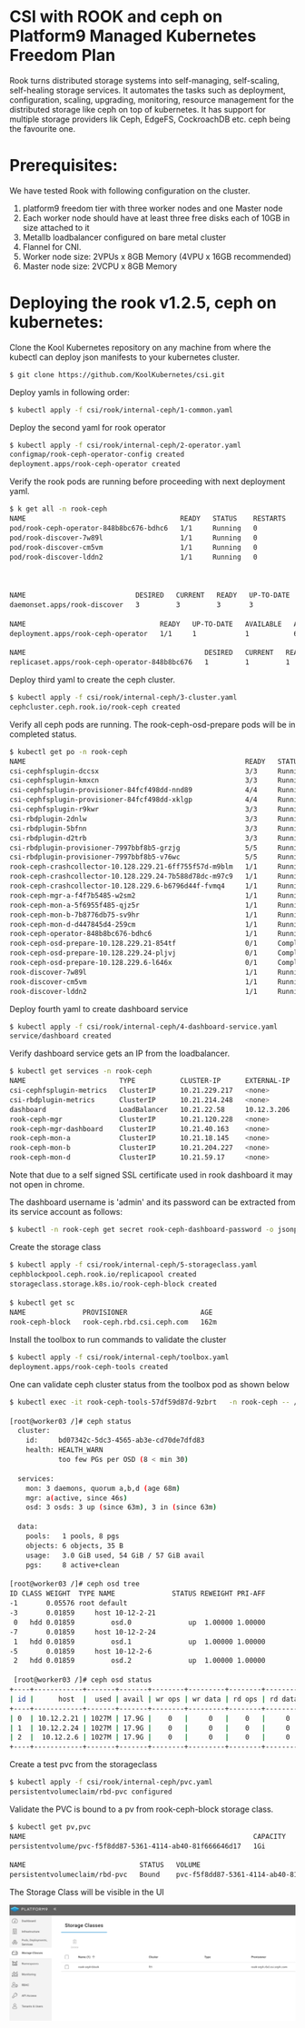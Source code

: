 # CSI with ROOK and ceph on Platform9 Managed Kubernetes Freedom Plan
Rook turns distributed storage systems into self-managing, self-scaling, self-healing storage services. It automates the tasks such as deployment, configuration, scaling, upgrading, monitoring, resource management for the distributed storage like ceph on top of kubernetes. It has support for multiple storage providers lik Ceph, EdgeFS, CockroachDB etc. ceph being the favourite one. 

# Prerequisites:
We have tested Rook with following configuration on the cluster.
1. platform9 freedom tier with three worker nodes and one Master node
2. Each worker node should have at least three free disks each of 10GB in size attached to it
3. Metallb loadbalancer configured on bare metal cluster
4. Flannel for CNI. 
5. Worker node size: 2VPUs x 8GB Memory (4VPU x 16GB recommended) 
6. Master node size: 2VCPU x 8GB Memory

# Deploying the rook v1.2.5, ceph on kubernetes:

Clone the Kool Kubernetes repository on any machine from where the kubectl can deploy json manifests to your kubernetes cluster.

```bash
$ git clone https://github.com/KoolKubernetes/csi.git
```

Deploy yamls in following order:
```bash
$ kubectl apply -f csi/rook/internal-ceph/1-common.yaml
```

Deploy the second yaml for rook operator
```bash
$ kubectl apply -f csi/rook/internal-ceph/2-operator.yaml
configmap/rook-ceph-operator-config created
deployment.apps/rook-ceph-operator created
```

Verify the rook pods are running before proceeding with next deployment yaml.
```bash
$ k get all -n rook-ceph
NAME                                      READY   STATUS    RESTARTS   AGE
pod/rook-ceph-operator-848b8bc676-bdhc6   1/1     Running   0          64m
pod/rook-discover-7w89l                   1/1     Running   0          64m
pod/rook-discover-cm5vm                   1/1     Running   0          64m
pod/rook-discover-lddn2                   1/1     Running   0          64m



NAME                           DESIRED   CURRENT   READY   UP-TO-DATE   AVAILABLE   NODE SELECTOR   AGE
daemonset.apps/rook-discover   3         3         3       3            3           <none>          64m

NAME                                 READY   UP-TO-DATE   AVAILABLE   AGE
deployment.apps/rook-ceph-operator   1/1     1            1           64m

NAME                                            DESIRED   CURRENT   READY   AGE
replicaset.apps/rook-ceph-operator-848b8bc676   1         1         1       64m
```


Deploy third yaml to create the ceph cluster.
```bash
$ kubectl apply -f csi/rook/internal-ceph/3-cluster.yaml
cephcluster.ceph.rook.io/rook-ceph created
```

Verify all ceph pods are running. The rook-ceph-osd-prepare pods will be in completed status.

```bash
$ kubectl get po -n rook-ceph
NAME                                                      READY   STATUS      RESTARTS   AGE
csi-cephfsplugin-dccsx                                    3/3     Running     0          25m
csi-cephfsplugin-kmxcn                                    3/3     Running     0          25m
csi-cephfsplugin-provisioner-84fcf498dd-nnd89             4/4     Running     0          25m
csi-cephfsplugin-provisioner-84fcf498dd-xklgp             4/4     Running     0          25m
csi-cephfsplugin-r9kwr                                    3/3     Running     0          25m
csi-rbdplugin-2dnlw                                       3/3     Running     0          25m
csi-rbdplugin-5bfnn                                       3/3     Running     0          25m
csi-rbdplugin-d2trb                                       3/3     Running     0          25m
csi-rbdplugin-provisioner-7997bbf8b5-grzjg                5/5     Running     0          25m
csi-rbdplugin-provisioner-7997bbf8b5-v76wc                5/5     Running     0          25m
rook-ceph-crashcollector-10.128.229.21-6ff755f57d-m9blm   1/1     Running     0          23m
rook-ceph-crashcollector-10.128.229.24-7b588d78dc-m97c9   1/1     Running     0          23m
rook-ceph-crashcollector-10.128.229.6-b6796d44f-fvmq4     1/1     Running     0          19m
rook-ceph-mgr-a-f4f7b5485-w2sm2                           1/1     Running     0          19m
rook-ceph-mon-a-5f6955f485-qjz5r                          1/1     Running     0          23m
rook-ceph-mon-b-7b8776db75-sv9hr                          1/1     Running     0          23m
rook-ceph-mon-d-d447845d4-259cm                           1/1     Running     0          18m
rook-ceph-operator-848b8bc676-bdhc6                       1/1     Running     0          94m
rook-ceph-osd-prepare-10.128.229.21-854tf                 0/1     Completed   0          19m
rook-ceph-osd-prepare-10.128.229.24-pljvj                 0/1     Completed   0          19m
rook-ceph-osd-prepare-10.128.229.6-l646x                  0/1     Completed   0          19m
rook-discover-7w89l                                       1/1     Running     0          94m
rook-discover-cm5vm                                       1/1     Running     0          94m
rook-discover-lddn2                                       1/1     Running     0          94m
```

Deploy fourth yaml to create dashboard service
```bash
$ kubectl apply -f csi/rook/internal-ceph/4-dashboard-service.yaml
service/dashboard created
```

Verify dashboard service gets an IP from the loadbalancer.
```bash
$ kubectl get services -n rook-ceph
NAME                       TYPE           CLUSTER-IP      EXTERNAL-IP      PORT(S)             AGE
csi-cephfsplugin-metrics   ClusterIP      10.21.229.217   <none>           8080/TCP,8081/TCP   27m
csi-rbdplugin-metrics      ClusterIP      10.21.214.248   <none>           8080/TCP,8081/TCP   27m
dashboard                  LoadBalancer   10.21.22.58     10.12.3.206      443:30990/TCP       12s
rook-ceph-mgr              ClusterIP      10.21.120.228   <none>           9283/TCP            22m
rook-ceph-mgr-dashboard    ClusterIP      10.21.40.163    <none>           8443/TCP            22m
rook-ceph-mon-a            ClusterIP      10.21.18.145    <none>           6789/TCP,3300/TCP   26m
rook-ceph-mon-b            ClusterIP      10.21.204.227   <none>           6789/TCP,3300/TCP   26m
rook-ceph-mon-d            ClusterIP      10.21.59.17     <none>           6789/TCP,3300/TCP   21m
```

Note that due to a self signed SSL certificate used in rook dashboard it may not open in chrome.

The dashboard username is 'admin' and its password can be extracted from its service account as follows:
```bash
$ kubectl -n rook-ceph get secret rook-ceph-dashboard-password -o jsonpath="{['data']['password']}"|base64 --decode
```

Create the storage class
```bash
$ kubectl apply -f csi/rook/internal-ceph/5-storageclass.yaml
cephblockpool.ceph.rook.io/replicapool created
storageclass.storage.k8s.io/rook-ceph-block created

$ kubectl get sc
NAME              PROVISIONER                  AGE
rook-ceph-block   rook-ceph.rbd.csi.ceph.com   162m
```

Install the toolbox to run commands to validate the cluster
```bash
$ kubectl apply -f csi/rook/internal-ceph/toolbox.yaml
deployment.apps/rook-ceph-tools created
```

One can validate ceph cluster status from the toolbox pod as shown below

```bash
$ kubectl exec -it rook-ceph-tools-57df59d87d-9zbrt   -n rook-ceph -- /bin/bash

[root@worker03 /]# ceph status
  cluster:
    id:     bd07342c-5dc3-4565-ab3e-cd70de7dfd83
    health: HEALTH_WARN
            too few PGs per OSD (8 < min 30)

  services:
    mon: 3 daemons, quorum a,b,d (age 68m)
    mgr: a(active, since 46s)
    osd: 3 osds: 3 up (since 63m), 3 in (since 63m)

  data:
    pools:   1 pools, 8 pgs
    objects: 6 objects, 35 B
    usage:   3.0 GiB used, 54 GiB / 57 GiB avail
    pgs:     8 active+clean

[root@worker03 /]# ceph osd tree
ID CLASS WEIGHT  TYPE NAME              STATUS REWEIGHT PRI-AFF
-1       0.05576 root default
-3       0.01859     host 10-12-2-21
 0   hdd 0.01859         osd.0              up  1.00000 1.00000
-7       0.01859     host 10-12-2-24
 1   hdd 0.01859         osd.1              up  1.00000 1.00000
-5       0.01859     host 10-12-2-6
 2   hdd 0.01859         osd.2              up  1.00000 1.00000

 [root@worker03 /]# ceph osd status
+----+------------+-------+-------+--------+---------+--------+---------+-----------+
| id |      host  |  used | avail | wr ops | wr data | rd ops | rd data |   state   |
+----+------------+-------+-------+--------+---------+--------+---------+-----------+
| 0  | 10.12.2.21 | 1027M | 17.9G |    0   |     0   |    0   |     0   | exists,up |
| 1  | 10.12.2.24 | 1027M | 17.9G |    0   |     0   |    0   |     0   | exists,up |
| 2  |  10.12.2.6 | 1027M | 17.9G |    0   |     0   |    0   |     0   | exists,up |
+----+------------+-------+-------+--------+---------+--------+---------+-----------+

```

Create a test pvc from the storageclass
```bash
$ kubectl apply -f csi/rook/internal-ceph/pvc.yaml
persistentvolumeclaim/rbd-pvc configured
```

Validate the PVC is bound to a pv from rook-ceph-block storage class.
```bash
$ kubectl get pv,pvc
NAME                                                        CAPACITY   ACCESS MODES   RECLAIM POLICY   STATUS   CLAIM             STORAGECLASS      REASON   AGE
persistentvolume/pvc-f5f8dd87-5361-4114-ab40-81f666646d17   1Gi        RWO            Delete           Bound    default/rbd-pvc   rook-ceph-block            65m

NAME                            STATUS   VOLUME                                     CAPACITY   ACCESS MODES   STORAGECLASS      AGE
persistentvolumeclaim/rbd-pvc   Bound    pvc-f5f8dd87-5361-4114-ab40-81f666646d17   1Gi        RWO            rook-ceph-block   122m
```

The Storage Class will be visible in the UI

![sc_ui](https://github.com/KoolKubernetes/csi/blob/master/rook/images/sc_ui.png)

